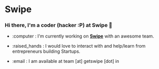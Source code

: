 # Swipe


### Hi there, I'm a coder (hacker :P) at Swipe 👋

- :computer : I'm currently working on [**Swipe**](https://getswipe.in) with an awesome team.
 
- :raised_hands : I would love to interact with and help/learn from entrepreneurs building Startups.

- :email : I am available at team [at] getswipe [dot] in
